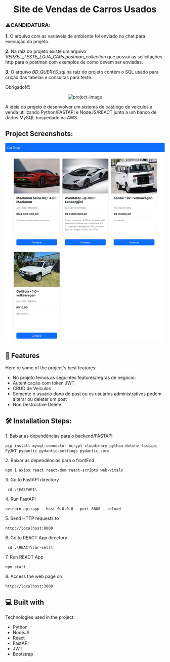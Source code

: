 <h1 align="center" id="title">Site de Vendas de Carros Usados</h1>
<div>
  <h3> ⚠️CANDIDATURA: </h3> 
  <p> <b>1.</b> O arquivo com as variáveis de ambiente foi enviado no chat para execução do projeto.</p>
  <p> <b>2.</b> Na raiz do projeto existe um arquivo <i>VERZEL_TESTE_LOJA_CARs.postman_collection</i> que possui as solicitações http para o postman com exemplos de como devem ser enviadas. </p>
  <p>  <b>3.</b> O arquivo <i>BD_QUERYS.sql</i> na raiz do projeto contém o SQL usado para crição das tabelas e consultas para teste.</p>
  <p>Obrigado!😊</p>
</div>
<p align="center"><img src="https://socialify.git.ci/edrsjunior/TESTE-Dev_FullStack_Junior/image?description=1&amp;descriptionEditable=Um%20projeto%20feito%20como%20prova%20para%20Dev%20Fullstack%20Junior&amp;forks=1&amp;issues=1&amp;language=1&amp;logo=https%3A%2F%2Fgithub.com%2Fedrsjunior.png&amp;name=1&amp;owner=1&amp;pattern=Signal&amp;pulls=1&amp;stargazers=1&amp;theme=Light" alt="project-image"></p>

<p id="description">A ideia do projeto é desenvolver um sistema de catálogo de veículos a venda utilizando Python/FASTAPI e NodeJS/REACT junto a um banco de dados MySQL hospedado na AWS.</p>

<!--
<h2>🚀 Demo</h2>

[url demo](url demo)
-->

<h2>Project Screenshots:</h2>

<img src="https://github.com/edrsjunior/TESTE-Dev_FullStack_Junior/blob/frontStart/screenshots/Captura%20da%20Web_13-12-2023_191055_localhost.jpeg?raw=true" alt="project-screenshot" width="1920" height="/">

  
  
<h2>🧐 Features</h2>

Here're some of the project's best features:

*   No projeto temos as seguintes features/regras de negócio:
*   Autenticação com token JWT
*   CRUD de Veículos
*   Somente o usuário dono do post ou os usuários administrativos podem alterar ou deletar um post
*   Non Destructive Delete

<h2>🛠️ Installation Steps:</h2>

<p>1. Baixar as dependências para o backend/FASTAPI</p>

```
pip install mysql-connector bcrypt cloudinary python-dotenv fastapi PyJWT pydantic pydantic-settings pydantic_core
```

<p>2. Baixar as dependências para o frontEnd</p>

```
npm i axios react react-dom react-scripts web-vitals
```

<p>3. Go to FastAPI directory</p>

```
 cd .\FASTAPI\
```

<p>4. Run FastAPI</p>

```
uvicorn api:app --host 0.0.0.0 --port 8000 --reload
```

<p>5. Send HTTP requests to</p>

```
http://localhost:8000
```

<p>6. Go to REACT App directory</p>

```
 cd .\REACT\car-sell\
```

<p>7. Run REACT App</p>

```
npm start
```

<p>8. Access the web page on</p>

```
http://localhost:3000
```

  
  
<h2>💻 Built with</h2>

Technologies used in the project:

*   Python
*   NodeJS
*   React
*   FastAPI
*   JWT
*   Bootstrap
